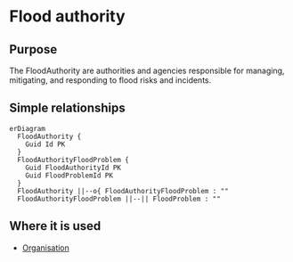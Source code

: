 # Flood authority

## Purpose

The FloodAuthority are authorities and agencies responsible for managing, mitigating, and responding to flood risks and incidents.

## Simple relationships

```mermaid
erDiagram
  FloodAuthority {
    Guid Id PK
  }
  FloodAuthorityFloodProblem {
    Guid FloodAuthorityId PK
    Guid FloodProblemId PK
  }
  FloodAuthority ||--o{ FloodAuthorityFloodProblem : ""
  FloodAuthorityFloodProblem ||--|| FloodProblem : ""
```

## Where it is used

- [Organisation](Organisation.md)